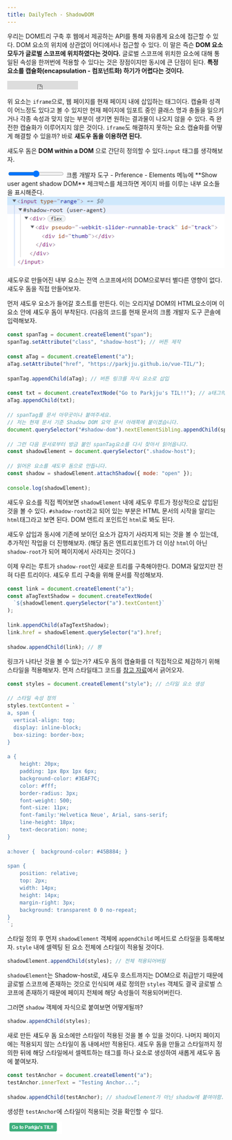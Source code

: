 ```yaml
---
title: DailyTech - ShadowDOM
---
```


우리는 DOM트리 구축 후 웹에서 제공하는 API를 통해 자유롭게 요소에 접근할 수 있다. DOM 요소의 위치에 상관없이 어디에서나 접근할 수 있다. 이 말은 즉슨 **DOM 요소 모두가 글로벌 스코프에 위치하였다는 것이다.** 글로벌 스코프에 위치한 요소에 대해 통일된 속성을 한꺼번에 적용할 수 있다는 것은 장점이지만 동시에 큰 단점이 된다. **특정 요소를 캡슐화(encapsulation - 컴포넌트화) 하기가 어렵다는 것이다.**

<iframe id="twitter-widget-0" scrolling="no" frameborder="0" allowtransparency="true" allowfullscreen="true" class="twitter-follow-button twitter-follow-button-rendered" style="position: static; visibility: visible; width: 164px; height: 20px;" title="Twitter Follow Button" src="https://platform.twitter.com/widgets/follow_button.a58e82e150afc25eb5372dd55a98b778.en.html#dnt=false&amp;id=twitter-widget-0&amp;lang=en&amp;screen_name=ireaderinokun&amp;show_count=false&amp;show_screen_name=true&amp;size=m&amp;time=1645677292018" data-screen-name="ireaderinokun"></iframe>

위 요소는 `iframe`으로, 웹 페이지를 현재 페이지 내에 삽입하는 태그이다. 캡슐화 성격이 어느정도 있다고 볼 수 있지만 현재 페이지에 임포트 중인 클래스 명과 충돌을 일으키거나 각종 속성과 맞지 않는 부분이 생기면 원하는 결과물이 나오지 않을 수 있다. 즉 완전한 캡슐화가 이루어지지 않은 것이다. `iframe`도 해결하지 못하는 요소 캡슐화를 어떻게 해결할 수 있을까? 바로 **섀도우 돔을 이용하면 된다.**

섀도우 돔은 **DOM within a DOM** 으로 간단히 정의할 수 있다.`input` 태그를 생각해보자.

<input type="range"/>
크롬 개발자 도구 - Prference - Elements 메뉴에 **Show user agent shadow DOM** 체크박스를 체크하면 게이지 바를 이루는 내부 요소들을 표시해준다.

<img src="../.vuepress/assets/daily/shadow.png"/>

섀도우로 만들어진 내부 요소는 전역 스코프에서의 DOM으로부터 별다른 영향이 없다. 섀도우 돔을 직접 만들어보자.

먼저 섀도우 요소가 들어갈 호스트를 만든다. 이는 오리지널 DOM의 HTML요소이며 이 요소 안에 섀도우 돔이 부착된다. (다음의 코드를 현재 문서의 크롬 개발자 도구 콘솔에 입력해보자.

```javascript
const spanTag = document.createElement("span");
spanTag.setAttribute("class", "shadow-host"); // 버튼 제작

const aTag = document.createElement("a");
aTag.setAttribute("href", "https://parkjju.github.io/vue-TIL/");

spanTag.appendChild(aTag); // 버튼 링크를 자식 요소로 삽입

const txt = document.createTextNode("Go to Parkjju's TIL!!"); // a태그의 자식 텍스트 노드 생성
aTag.appendChild(txt);

// spanTag를 문서 아무곳이나 붙여주세요.
// 저는 현재 문서 기준 Shadow DOM 요약 문서 아래쪽에 붙이겠습니다.
document.querySelector("#shadow-dom").nextElementSibling.appendChild(spanTag);

// 그런 다음 문서로부터 방금 붙인 spanTag요소를 다시 찾아서 읽어옵니다.
const shadowElement = document.querySelector(".shadow-host");

// 읽어온 요소를 섀도우 돔으로 만듭니다.
const shadow = shadowElement.attachShadow({ mode: "open" });

console.log(shadowElement);
```

섀도우 요소를 직접 찍어보면 `shadowElement` 내에 섀도우 루트가 정상적으로 삽입된 것을 볼 수 있다. `#shadow-root`라고 되어 있는 부분은 HTML 문서의 시작을 알리는 `html`태그라고 보면 된다. DOM 엔트리 포인트인 `html`로 봐도 된다.

섀도우 삽입과 동시에 기존에 보이던 요소가 갑자기 사라지게 되는 것을 볼 수 있는데, 추가적인 작업을 더 진행해보자. (해당 돔은 엔트리포인트가 더 이상 `html`이 아닌 `shadow-root`가 되어 페이지에서 사라지는 것이다.)

이제 우리는 루트가 `shadow-root`인 새로운 트리를 구축해야한다. DOM과 닮았지만 전혀 다른 트리이다. 섀도우 트리 구축을 위해 문서를 작성해보자.

```javascript
const link = document.createElement("a");
const aTagTextShadow = document.createTextNode(
  `${shadowElement.querySelector("a").textContent}`
);

link.appendChild(aTagTextShadow);
link.href = shadowElement.querySelector("a").href;

shadow.appendChild(link); // 뿅
```

링크가 나타난 것을 볼 수 있는가? 섀도우 돔의 캡슐화를 더 직접적으로 체감하기 위해 스타일을 적용해보자. 먼저 스타일태그 코드를 [참고 자료](https://bitsofco.de/what-is-the-shadow-dom/?utm_source=CSS-Weekly&utm_campaign=Issue-344&)에서 긁어오자.

```javascript
const styles = document.createElement("style"); // 스타일 요소 생성

// 스타일 속성 정의
styles.textContent = `
a, span {
  vertical-align: top;
  display: inline-block;
  box-sizing: border-box;
}

a {
    height: 20px;
    padding: 1px 8px 1px 6px;
    background-color: #3EAF7C;
    color: #fff;
    border-radius: 3px;
    font-weight: 500;
    font-size: 11px;
    font-family:'Helvetica Neue', Arial, sans-serif;
    line-height: 18px;
    text-decoration: none;   
}

a:hover {  background-color: #45B884; }

span {
    position: relative;
    top: 2px;
    width: 14px;
    height: 14px;
    margin-right: 3px;
    background: transparent 0 0 no-repeat;
}
`;
```

스타일 정의 후 먼저 `shadowElement` 객체에 `appendChild` 메서드로 스타일을 등록해보자. `style` 내에 셀렉팅 된 요소 전체에 스타일이 적용될 것이다.

```javascript
shadowElement.appendChild(styles); // 전체 적용되어버림
```

`shadowElement`는 Shadow-host로, 섀도우 호스트까지는 DOM으로 취급받기 때문에 글로벌 스코프에 존재하는 것으로 인식되며 새로 정의한 `styles` 객체도 결국 글로벌 스코프에 존재하기 때문에 페이지 전체에 해당 속성들이 적용되어버린다.

그러면 `shadow` 객체에 자식으로 붙여보면 어떻게될까?

```javascript
shadow.appendChild(styles);
```

새로 만든 섀도우 돔 요소에만 스타일이 적용된 것을 볼 수 있을 것이다. 나머지 페이지에는 적용되지 않는 스타일이 돔 내에서만 적용된다. 섀도우 돔을 만들고 스타일까지 정의한 뒤에 해당 스타일에서 셀렉트하는 태그를 하나 요소로 생성하여 새롭게 섀도우 돔에 붙여보자.

```javascript
const testAnchor = document.createElement("a");
testAnchor.innerText = "Testing Anchor...";

shadow.appendChild(testAnchor); // shadowElement가 아닌 shadow에 붙여야함.
```

생성한 `testAnchor`에 스타일이 적용되는 것을 확인할 수 있다.

<img src="../.vuepress/assets/daily/anchor.png" />
